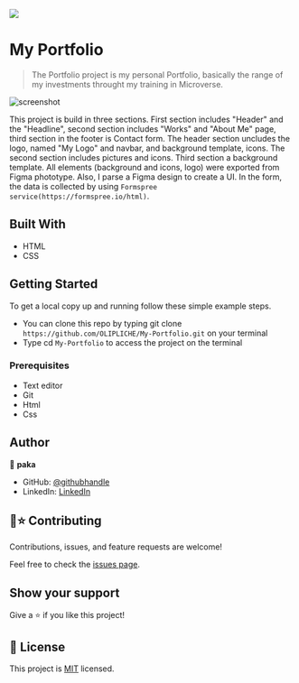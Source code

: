 ![](https://img.shields.io/badge/Microverse-blueviolet)

# My Portfolio

> The Portfolio project is my personal Portfolio, basically the range of my investments throught my training in Microverse.  

![screenshot](./portfolio.PNG)

This project is build in three sections. First section includes "Header" and the "Headline", second section includes "Works" and "About Me" page, third section in the footer is Contact form. The header section uncludes the logo, named "My Logo" and navbar, and background template, icons. The second section includes pictures and icons. Third section a background template. All elements (background and icons, logo) were exported from Figma phototype. Also, I parse a Figma design to create a UI. In the form, the data is collected by using `Formspree service(https://formspree.io/html)`.

## Built With

- HTML
- CSS

## Getting Started
To get a local copy up and running follow these simple example steps.

- You can clone this repo by typing git clone `https://github.com/OLIPLICHE/My-Portfolio.git` on your terminal
- Type cd `My-Portfolio` to access the project on the terminal


### Prerequisites
- Text editor
- Git
- Html
- Css

## Author
👤 **paka**

- GitHub: [@githubhandle](https://github.com/OLIPLICHE)
- LinkedIn: [LinkedIn](https://www.linkedin.com/in/olipliche-paka-mavoungou/)

## 🤝⭐️ Contributing

Contributions, issues, and feature requests are welcome!

Feel free to check the [issues page](https://github.com/OLIPLICHE/My-Portfolio/issues).

## Show your support

Give a ⭐️ if you like this project!

## 📝 License

This project is [MIT](./MIT.md) licensed.